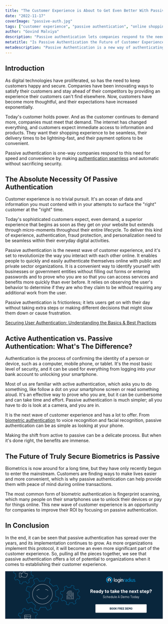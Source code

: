 ```yaml
---
title: "The Customer Experience is About to Get Even Better With Passive Authentication"
date: "2022-11-17"
coverImage: "passive-auth.jpg"
tags: ["customer experience", "passive authentication", "online shopping"]
author: "Govind Malviya"
description: "Passive authentication lets companies respond to the need for speed and convenience by making authentication seamless and automatic, thus avoiding security risks. Making the shift from active to passive can be a delicate process. But when it's done right, the benefits are immense."
metatitle: "Is Passive Authentication the Future of Customer Experience?"
metadescription: "Passive Authentication is a new way of authenticating users that will change the way customers interact with each other online."
---
```


## Introduction

As digital technologies have proliferated, so has the need to keep customers happy and secure. Companies have been innovating ways to satisfy their customers and stay ahead of their competitors by providing an experience their customers can't find elsewhere. Now, customers have become more thoughtful, and their expectations have increased exponentially. 

Today's customer holds power. And as the customer continues to demand more, companies must meet that demand. The internet has changed everything, and customers expect immediate access to information and products. They want their shopping experience to be seamless, their delivery times to be lightning-fast, and their payment options to be convenient. 

Passive authentication is one-way companies respond to this need for speed and convenience by making [authentication seamless](https://www.loginradius.com/authentication/) and automatic without sacrificing security.


## The Absolute Necessity Of Passive Authentication

Customer experience is no trivial pursuit. It's an ocean of data and information you must contend with in your attempts to surface the "right" customer at the "right" time. 

Today's sophisticated customers expect, even demand, a superior experience that begins as soon as they get on your website but extends through micro-moments throughout their entire lifecycle. To deliver this kind of experience, authentication, fraud protection, and personalization need to be seamless within their everyday digital activities.

Passive authentication is the newest wave of customer experience, and it's set to revolutionize the way you interact with each other online. It enables people to quickly and easily authenticate themselves online with public and private sector organizations. It is a convenient way to identify yourself with businesses or government entities without filling out forms or entering passwords and to prove who you are so that you can access services and benefits more quickly than ever before. It relies on observing the user's behavior to determine if they are who they claim to be without requiring any additional work from the user.

Passive authentication is frictionless; it lets users get on with their day without taking extra steps or making different decisions that might slow them down or cause frustration.

[Securing User Authentication: Understanding the Basics & Best Practices](https://www.loginradius.com/resource/securing-user-authentication-understanding-the-basics-best-practices/)


## Active Authentication vs. Passive Authentication: What's The Difference?

Authentication is the process of confirming the identity of a person or device, such as a computer, mobile phone, or tablet. It's the most basic level of security, and it can be used for everything from logging into your bank account to unlocking your smartphone. 

Most of us are familiar with active authentication, which asks you to do something, like follow a dot on your smartphone screen or read something aloud. It's an effective way to prove who you are, but it can be cumbersome and can take time and effort. Passive authentication is much simpler; all you have to do is look at a camera, and you are in. 

It is the next wave of customer experience and has a lot to offer. From [biometric authentication](https://blog.loginradius.com/identity/what-is-mob-biometric-authentication/) to voice recognition and facial recognition, passive authentication can be as simple as looking at your phone.

Making the shift from active to passive can be a delicate process. But when it's done right, the benefits are immense.


## The Future of Truly Secure Biometrics is Passive

Biometrics is now around for a long time, but they have only recently begun to enter the mainstream. Customers are finding ways to make lives easier and more convenient, which is why passive authentication can help provide them with peace of mind during online transactions. 

The most common form of biometric authentication is fingerprint scanning, which many people on their smartphones use to unlock their devices or pay for things online. This new wave of customer experience is an opportunity for companies to improve their ROI by focusing on passive authentication.


## In Conclusion

In the end, it can be seen that passive authentication has spread over the years, and its implementation continues to grow. As more organizations implement this protocol, it will become an even more significant part of the customer experience. So, pulling all the pieces together, we see that passive authentication offers a lot of potential to organizations when it comes to establishing their customer experience. 



[![book-a-demo-loginradius](../../assets/book-a-demo-loginradius.png)](https://www.loginradius.com/book-a-demo/)
